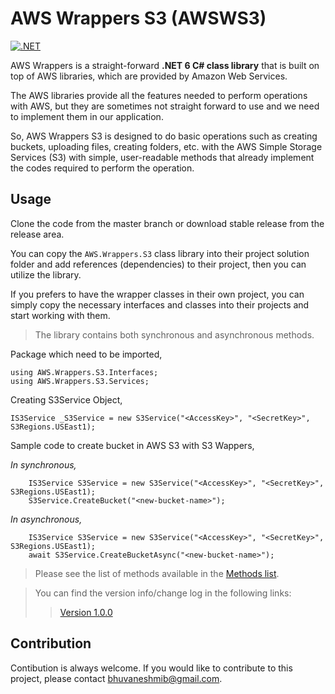 ﻿
# AWS Wrappers S3 (AWSWS3)

[![.NET](https://github.com/bhuvaneshsaha/AWS.Wrappers/actions/workflows/dotnet.yml/badge.svg)](https://github.com/bhuvaneshsaha/AWS.Wrappers/actions/workflows/dotnet.yml)

AWS Wrappers is a straight-forward **.NET 6 C# class library** that is built on top of AWS libraries, which are provided by Amazon Web Services.

The AWS libraries provide all the features needed to perform operations with AWS, but they are sometimes not straight forward to use and we need to implement them in our application.

So, AWS Wrappers S3 is designed to do basic operations such as creating buckets, uploading files, creating folders, etc. with the AWS Simple Storage Services (S3) with simple, user-readable methods that already implement the codes required to perform the operation.

## Usage
Clone the code from the master branch or download stable release from the release area.

You can copy the `AWS.Wrappers.S3` class library into their project solution folder and add references (dependencies) to their project, then you can utilize the library.

If you prefers to have the wrapper classes in their own project, you can simply copy the necessary interfaces and classes into their projects and start working with them.

> The library contains both synchronous and asynchronous methods.

Package which need to be imported,
```
using AWS.Wrappers.S3.Interfaces;
using AWS.Wrappers.S3.Services;
```

Creating S3Service Object,

```
IS3Service _S3Service = new S3Service("<AccessKey>", "<SecretKey>", S3Regions.USEast1);
```

Sample code to create bucket in AWS S3 with S3 Wappers,

_In synchronous,_
```
    IS3Service S3Service = new S3Service("<AccessKey>", "<SecretKey>", S3Regions.USEast1);
    S3Service.CreateBucket("<new-bucket-name>");
```

_In asynchronous,_
```
    IS3Service S3Service = new S3Service("<AccessKey>", "<SecretKey>", S3Regions.USEast1);
    await S3Service.CreateBucketAsync("<new-bucket-name>");
```

> Please see the list of methods available in the [Methods list](AWS.Wrappers.S3/Versions/S3WrapperMethodsList.md).

> You can find the version info/change log in the following links:
>>[Version 1.0.0](AWS.Wrappers.S3/Versions/V1_0_0.md)

## Contribution

Contibution is always welcome. If you would like to contribute to this project, please contact <bhuvaneshmib@gmail.com>.

